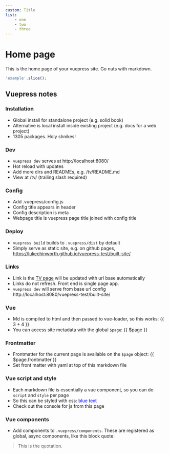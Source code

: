 ```yaml
---
custom: Title
list:
    - one
    - two
    - three
---
```


# Home page
This is the home page of your vuepress site.
Go nuts with markdown.
```js
'example'.slice();
```
## Vuepress notes
### Installation
* Global install for standalone project (e.g. solid book)
* Alternative is local install inside existing project (e.g. docs for a web project)
* 1305 packages. Holy shnikes!
### Dev
* `vuepress dev` serves at http://localhost:8080/
* Hot reload with updates
* Add more dirs and READMEs, e.g. /tv/README.md
* View at /tv/ (trailing slash required)
### Config
* Add .vuepress/config.js
* Config title appears in header
* Config description is meta
* Webpage title is vuepress page title joined with config title
### Deploy
* `vuepress build` builds to `.vuepress/dist` by default
* Simply serve as static site, e.g. on github pages, https://lukechinworth.github.io/vuepress-test/built-site/
### Links
* Link is the [TV page](/tv/) will be updated with url base automatically
* Links do not refresh. Front end is single page app.
* `vuepress dev` will serve from base url config http://localhost:8080/vuepress-test/built-site/
### Vue
* Md is compiled to html and then passed to vue-loader, so this works: {{ 3 + 4 }}
* You can access site metadata with the global `$page`: {{ $page }}
### Frontmatter
* Frontmatter for the current page is available on the `$page` object: {{ $page.frontmatter }}
* Set front matter with yaml at top of this markdown file
### Vue script and style
* Each markdown file is essentially a vue component, so you can do `script` and `style` per page
* So this can be styled with css: <span class="blue">blue text</span>
* Check out the console for js from this page

<script>
export default {
    mounted() {
        console.log('hello from home page')
    }
}
</script>

<style>
.blue {
    color: blue;
}
</style>

### Vue components
* Add components to `.vuepress/components`. These are registered as global, async components, like this block quote:

<BlockQuote citeUrl="http://example.com/" citeLabel="Author">
This is the quotation.

</BlockQuote>

